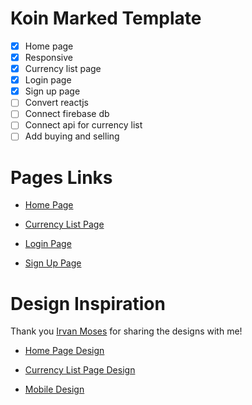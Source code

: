 # Koin Marked Template

- [x] Home page 
- [x] Responsive
- [x] Currency list page
- [x] Login page
- [x] Sign up page
- [ ] Convert reactjs
- [ ] Connect firebase db
- [ ] Connect api for currency list
- [ ] Add buying and selling

# Pages Links

- [Home Page](https://abdullahturkmen.github.io/koin-marked-template/)

- [Currency List Page](https://abdullahturkmen.github.io/koin-marked-template/currency-list.html)

- [Login Page](https://abdullahturkmen.github.io/koin-marked-template/login.html)

- [Sign Up Page](https://abdullahturkmen.github.io/koin-marked-template/sign-up.html)

# Design Inspiration

Thank you [Irvan Moses](https://dribbble.com/irvan_moses) for sharing the designs with me!

- [Home Page Design](https://dribbble.com/shots/17267071/attachments/12380385?mode=media)

- [Currency List Page Design](https://dribbble.com/shots/17599501/attachments/12749365?mode=media)

- [Mobile Design](https://dribbble.com/shots/17348111-NEFA-Cryptocurrency-Exchange-Website-Mobile/attachments/12467778?mode=media)


